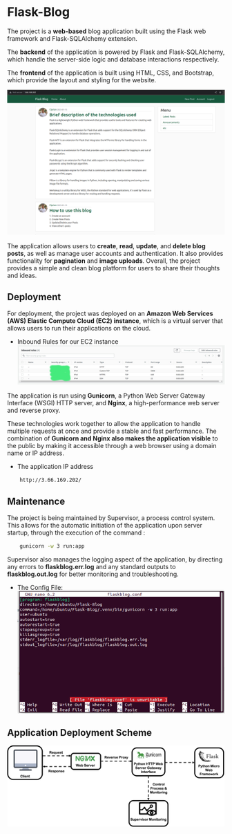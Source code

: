 
# Flask-Blog

The project is a __web-based__ blog application built using the Flask web framework and Flask-SQLAlchemy extension. 

The __backend__ of the application is powered by Flask and Flask-SQLAlchemy, which handle the server-side logic and database interactions respectively. 

The __frontend__ of the application is built using HTML, CSS, and Bootstrap, which provide the layout and styling for the website. 

![FirstPage](https://github.com/GCipry3/Flask-Blog/blob/main/docs/Home.png)

The application allows users to __create__, __read__, __update__, and __delete blog posts__, as well as manage user accounts and authentication. 
It also provides functionality for __pagination__ and __image uploads__. 
Overall, the project provides a simple and clean blog platform for users to share their thoughts and ideas.


## Deployment

For deployment, the project was deployed on an __Amazon Web Services (AWS) 
Elastic Compute Cloud (EC2) instance__, which is a virtual server that allows users to run their applications on the cloud. 

* Inbound Rules for our EC2 instance
![InboundRules](https://github.com/GCipry3/Flask-Blog/blob/main/docs/InboundRules.jpg)

The application is run using __Gunicorn__, a Python Web Server Gateway Interface (WSGI) 
HTTP server, and __Nginx__, a high-performance web server and reverse proxy. 

These technologies work together to allow the application 
to handle multiple requests at once and provide a stable and fast performance. 
The combination of __Gunicorn and Nginx also makes the application visible__ to the 
public by making it accessible through a web browser using a domain name or IP address.

* The application IP address
```http
    http://3.66.169.202/
```

## Maintenance

The project is being maintained by Supervisor, a process control system. 
This allows for the automatic initiation of the application upon server startup, 
through the execution of the command :
```sh
    gunicorn -w 3 run:app
```
Supervisor also manages the logging aspect of the application, 
by directing any errors to __flaskblog.err.log__ and any standard outputs to __flaskblog.out.log__ 
for better monitoring and troubleshooting.

* The Config File:
![ConfigFile](https://github.com/GCipry3/Flask-Blog/blob/main/docs/SupervisorConfigFile.png)


## Application Deployment Scheme

![DeploymentScheme](https://github.com/GCipry3/Flask-Blog/blob/main/docs/ApplicationScheme.png)
